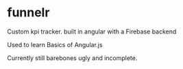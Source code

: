# funnelr
Custom kpi tracker. built in angular with a Firebase backend

Used to learn Basics of Angular.js

Currently still barebones ugly and incomplete.
